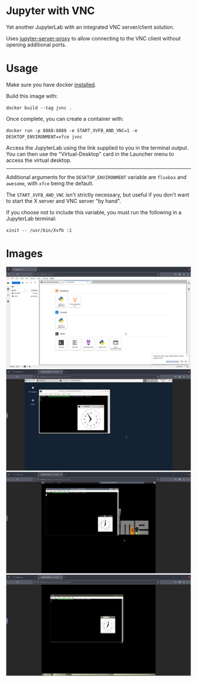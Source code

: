 # Jupyter with VNC

Yet another JupyterLab with an integrated VNC server/client solution.

Uses [jupyter-server-proxy](https://github.com/jupyterhub/jupyter-server-proxy)
to allow connecting to the VNC client without opening additional ports.

# Usage

Make sure you have docker [installed](https://docs.docker.com/engine/install/).

Build this image with:

`docker build --tag jvnc .`

Once complete, you can create a container with:

`docker run -p 8888:8888 -e START_XVFB_AND_VNC=1 -e DESKTOP_ENVIRONMENT=xfce jvnc`

Access the JupyterLab using the link supplied to you in the terminal output. You
can then use the "Virtual-Desktop" card in the Launcher menu to access the
virtual desktop.

---

Additional arguments for the `DESKTOP_ENVIRONMENT` variable are `fluxbox` and
`awesome`, with `xfce` being the default.

The `START_XVFB_AND_VNC` isn't strictly necessary, but useful if you don't want
to start the X server and VNC server "by hand".

If you choose not to include this variable, you must run the following in a
JupyterLab terminal:

`xinit -- /usr/bin/Xvfb :1`

# Images

![Virtual Desktop card in the JupyterLab Launcher](./images/launcher.png)
![XFCE Desktop](./images/xfce.png)
![Awesome Window Manager](./images/awesome.png)
![Fluxbox Window Manager](./images/fluxbox.png)
